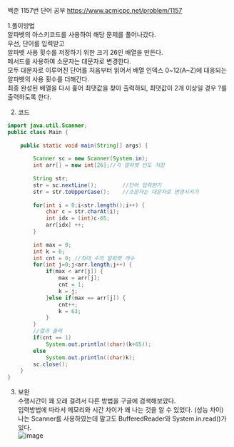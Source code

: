 백준 1157번 단어 공부 https://www.acmicpc.net/problem/1157

1.풀이방법  
알파벳의 아스키코드를 사용하여 해당 문제를 풀어나갔다.    
우선, 단어를 입력받고   
알파벳 사용 횟수를 저장하기 위한 크기 26인 배열을 만든다.   
메서드를 사용하여 소문자는 대문자로 변경한다.   
모두 대문자로 이루어진 단어를 처음부터 읽어서 배열 인덱스 0~12(A~Z)에 대응되는 알파벳의 사용 횟수를 더해간다.    
최종 완성된 배열을 다시 훑어 최댓값을 찾아 출력하되, 최댓값이 2개 이상일 경우 ?를 출력하도록 한다.    

2. 코드
```java
import java.util.Scanner;
public class Main {
	
	public static void main(String[] args) {
		
		Scanner sc = new Scanner(System.in);
		int arr[] = new int[26];//각 알파벳 빈도 저장 
		
		String str;
		str = sc.nextLine();		//단어 입력받기 
		str = str.toUpperCase();	//소문자는 대문자로 변경시키기 
		
		for(int i = 0;i<str.length();i++) {
			char c = str.charAt(i);
			int idx = (int)c-65;
			arr[idx] ++;
		}
		
		int max = 0;
		int k = 0;
		int cnt = 0; //최대 수의 알파벳 개수 
		for(int j=0;j<arr.length;j++) {
			if(max < arr[j]) {
				max = arr[j];
				cnt = 1;
				k = j;
			}else if(max == arr[j]) {
				cnt++;
				k = 63;
			}
		}
		//결과 출력
		if(cnt == 1) 
			System.out.println((char)(k+65));
		else 
			System.out.println((char)k);
		sc.close();
	}
}
```

3. 보완  
수행시간이 꽤 오래 걸려서 다른 방법을 구글에 검색해보았다.   
입력방법에 따라서 메모리와 시간 차이가 꽤 나는 것을 알 수 있었다. (성능 차이)        
나는 Scanner를 사용하였는데 말고도 BufferedReader와 System.in.read()가 있다.    
![image](https://user-images.githubusercontent.com/49296139/126860478-edc59b41-050b-4e66-89b0-4d51b8465bac.png)

